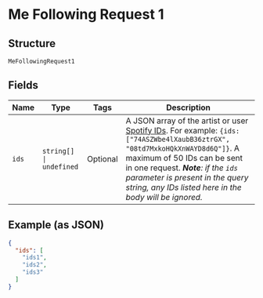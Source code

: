 
# Me Following Request 1

## Structure

`MeFollowingRequest1`

## Fields

| Name | Type | Tags | Description |
|  --- | --- | --- | --- |
| `ids` | `string[] \| undefined` | Optional | A JSON array of the artist or user [Spotify IDs](/documentation/web-api/concepts/spotify-uris-ids). For example: `{ids:["74ASZWbe4lXaubB36ztrGX", "08td7MxkoHQkXnWAYD8d6Q"]}`. A maximum of 50 IDs can be sent in one request. _**Note**: if the `ids` parameter is present in the query string, any IDs listed here in the body will be ignored._ |

## Example (as JSON)

```json
{
  "ids": [
    "ids1",
    "ids2",
    "ids3"
  ]
}
```


